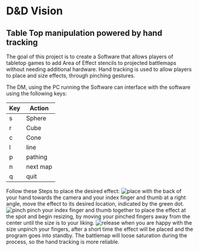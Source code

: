 # D&D Vision
## Table Top manipulation powered by hand tracking

The goal of this project is to create a Software that allows players of tabletop games to add Area of Effect stencils to projected battlemaps without needing additional hardware.
Hand tracking is used to allow players to place and size effects, through pinching gestures.

The DM, using the PC running the Software can interface with the software using the following keys:

| Key | Action |
|-----|--------|
| s   | Sphere |
| r   | Cube   |
| c   | Cone   |
| l   | line   |
| p   | pathing |
| n   | next map |
| q   | quit |

Follow these Steps to place the desired effect:
![place](https://github.com/user-attachments/assets/5590eb31-88c2-40b9-8e6a-9c6d4492a948)
with the back of your hand towards the camera and your index finger and thumb at a right angle, move the effect to its desired location, indicated by the green dot.
![pinch](https://github.com/user-attachments/assets/7bfe3daa-74a5-45fc-a28e-d1e55c091d90)
pinch your index finger and thumb together to place the effect at the spot and begin resizing, by moving your pinched fingers away from the center until the size is to your liking.
![release](https://github.com/user-attachments/assets/e7436afa-4ea2-4f5b-b5fe-148795b39085)
when you are happy with the size unpinch your fingers, after a short time the effect will be placed and the program goes into standby.
The battlemap will loose saturation during the process, so the hand tracking is more reliable.
